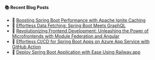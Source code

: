 #### :books: Recent Blog Posts
<!-- BLOGPOSTS:START -->
 - 🌮 [Boosting Spring Boot Performance with Apache Ignite Caching](https://virendraoswal.com/boosting-spring-boot-performance-with-apache-ignite-caching)
 - 💫 [Effortless Data Fetching: Spring Boot Meets GraphQL](https://virendraoswal.com/effortless-data-fetching-spring-boot-meets-graphql)
 - 💫 [Revolutionizing Frontend Development: Unleashing the Power of Microfrontends with Module Federation and Angular](https://virendraoswal.com/revolutionizing-frontend-development-unleashing-the-power-of-microfrontends-with-module-federation-and-angular)
 - 🌮 [Effortless CI/CD for Spring Boot Apps on Azure App Service with GitHub Action](https://virendraoswal.com/effortless-cicd-for-spring-boot-apps-on-azure-app-service-with-github-action)
 - 🚀 [Deploy Spring Boot Application with Ease Using Railway.app](https://virendraoswal.com/deploy-spring-boot-application-with-ease-using-railwayapp)<!-- BLOGPOSTS:END -->
